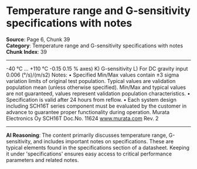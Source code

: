 # Temperature range and G-sensitivity specifications with notes

**Source**: Page 6, Chunk 39  
**Category**: Temperature range and G-sensitivity specifications with notes  
**Chunk Index**: 39

---

-40 °C ... +110 °C -0.15 0.15 %
axes) K)
G-sensitivity L) For DC gravity input 0.006 (°/s)/(m/s2)
Notes:
• Specified Min/Max values contain ±3 sigma variation limits of original test population. Typical values are validation population
mean (unless otherwise specified). Min/Max and typical values are not guaranteed, values represent validation population
characteristics.
• Specification is valid after 24 hours from reflow.
• Each system design including SCH16T series component must be evaluated by the customer in advance to guarantee proper
functionality during operation.
Murata Electronics Oy SCH16T Doc.No. 11624
www.murata.com Rev. 2

---

**AI Reasoning**: The content primarily discusses temperature range, G-sensitivity, and includes important notes on specifications. These are typical elements found in the specifications section of a datasheet. Keeping it under 'specifications' ensures easy access to critical performance parameters and related notes.
